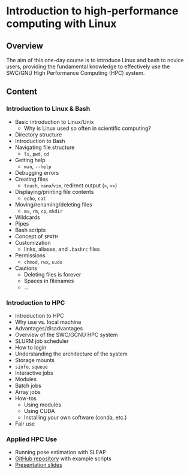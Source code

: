 # Introduction to high-performance computing with Linux

## Overview
The aim of this one-day course is to introduce Linux and bash to novice users, providing the fundamental knowledge to 
effectively use the SWC/GNU High Performance Computing (HPC) system.

## Content
### Introduction to Linux & Bash

- Basic introduction to Linux/Unix
  - Why is Linux used so often in scientific computing?
- Directory structure
- Introduction to Bash
- Navigating file structure
    - `ls`, `pwd`, `cd`
- Getting help
  - `man`, `--help`
- Debugging errors
- Creating files
    - `touch`, `nano`/`vim`, redirect output (`>`, `>>`)
- Displaying/printing file contents
    - `echo`, `cat`
- Moving/renaming/deleting files
    - `mv`, `rm`, `cp`, `mkdir`
- Wildcards
- Pipes
- Bash scripts
- Concept of `$PATH`
- Customization
  - links, aliases, and `.bashrc` files
- Permissions
    - `chmod`, `rwx`, `sudo`
- Cautions
    - Deleting files is forever
    - Spaces in filenames
    - ...

### Introduction to HPC 

- Introduction to HPC
- Why use vs. local machine
- Advantages/disadvantages
- Overview of the SWC/GCNU HPC system
- SLURM job scheduler
- How to login
- Understanding the architecture of the system
- Storage mounts
- `sinfo`, `squeue`
- Interactive jobs
- Modules
- Batch jobs
- Array jobs
- How-tos
    - Using modules
    - Using CUDA
    - Installing your own software (conda, etc.)
- Fair use

### Applied HPC Use
- Running pose estimation with SLEAP
- [GitHub repository](https://github.com/neuroinformatics-unit/swc-hpc-pose-estimation) with example scripts
- [Presentation slides](https://neuroinformatics-unit.github.io/swc-hpc-pose-estimation)